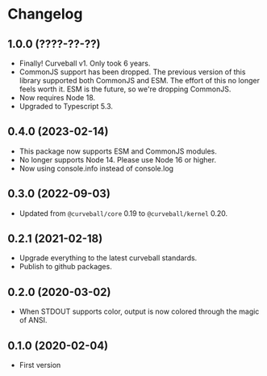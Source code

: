 Changelog
=========

1.0.0 (????-??-??)
------------------

* Finally! Curveball v1. Only took 6 years.
* CommonJS support has been dropped. The previous version of this library
  supported both CommonJS and ESM. The effort of this no longer feels worth it.
  ESM is the future, so we're dropping CommonJS.
* Now requires Node 18.
* Upgraded to Typescript 5.3.


0.4.0 (2023-02-14)
------------------

* This package now supports ESM and CommonJS modules.
* No longer supports Node 14. Please use Node 16 or higher.
* Now using console.info instead of console.log


0.3.0 (2022-09-03)
------------------

* Updated from `@curveball/core` 0.19 to `@curveball/kernel` 0.20.


0.2.1 (2021-02-18)
------------------

* Upgrade everything to the latest curveball standards.
* Publish to github packages.


0.2.0 (2020-03-02)
------------------

* When STDOUT supports color, output is now colored through the magic of ANSI.


0.1.0 (2020-02-04)
------------------

* First version
